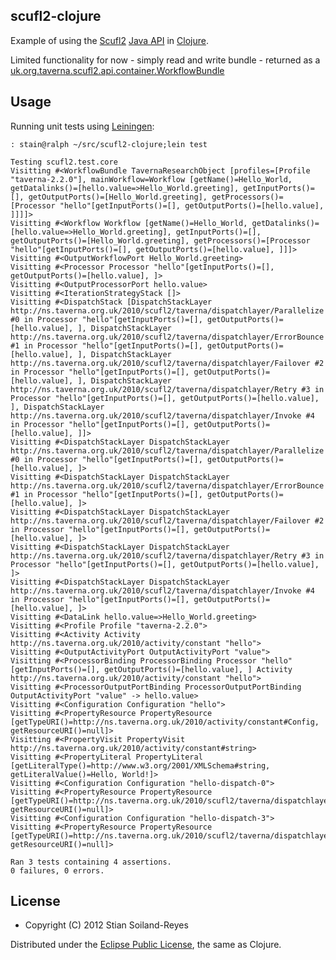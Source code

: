 ## scufl2-clojure

Example of using the [Scufl2](http://www.mygrid.org.uk/dev/wiki/display/developer/SCUFL2) [Java API](https://github.com/mygrid/scufl2/) in [Clojure](http://clojure.org/).

Limited functionality for now - simply read and write bundle - returned as a
[uk.org.taverna.scufl2.api.container.WorkflowBundle](http://mygrid.github.com/scufl2/api/0.9/uk/org/taverna/scuafl2/api/container/WorkflowBundle.html)


## Usage

Running unit tests using [Leiningen](https://github.com/technomancy/leiningen):

    : stain@ralph ~/src/scufl2-clojure;lein test
    
    Testing scufl2.test.core
    Visitting #<WorkflowBundle TavernaResearchObject [profiles=[Profile "taverna-2.2.0"], mainWorkflow=Workflow [getName()=Hello_World, getDatalinks()=[hello.value=>Hello_World.greeting], getInputPorts()=[], getOutputPorts()=[Hello_World.greeting], getProcessors()=[Processor "hello"[getInputPorts()=[], getOutputPorts()=[hello.value], ]]]]>
    Visitting #<Workflow Workflow [getName()=Hello_World, getDatalinks()=[hello.value=>Hello_World.greeting], getInputPorts()=[], getOutputPorts()=[Hello_World.greeting], getProcessors()=[Processor "hello"[getInputPorts()=[], getOutputPorts()=[hello.value], ]]]>
    Visitting #<OutputWorkflowPort Hello_World.greeting>
    Visitting #<Processor Processor "hello"[getInputPorts()=[], getOutputPorts()=[hello.value], ]>
    Visitting #<OutputProcessorPort hello.value>
    Visitting #<IterationStrategyStack []>
    Visitting #<DispatchStack [DispatchStackLayer http://ns.taverna.org.uk/2010/scufl2/taverna/dispatchlayer/Parallelize #0 in Processor "hello"[getInputPorts()=[], getOutputPorts()=[hello.value], ], DispatchStackLayer http://ns.taverna.org.uk/2010/scufl2/taverna/dispatchlayer/ErrorBounce #1 in Processor "hello"[getInputPorts()=[], getOutputPorts()=[hello.value], ], DispatchStackLayer http://ns.taverna.org.uk/2010/scufl2/taverna/dispatchlayer/Failover #2 in Processor "hello"[getInputPorts()=[], getOutputPorts()=[hello.value], ], DispatchStackLayer http://ns.taverna.org.uk/2010/scufl2/taverna/dispatchlayer/Retry #3 in Processor "hello"[getInputPorts()=[], getOutputPorts()=[hello.value], ], DispatchStackLayer http://ns.taverna.org.uk/2010/scufl2/taverna/dispatchlayer/Invoke #4 in Processor "hello"[getInputPorts()=[], getOutputPorts()=[hello.value], ]]>
    Visitting #<DispatchStackLayer DispatchStackLayer http://ns.taverna.org.uk/2010/scufl2/taverna/dispatchlayer/Parallelize #0 in Processor "hello"[getInputPorts()=[], getOutputPorts()=[hello.value], ]>
    Visitting #<DispatchStackLayer DispatchStackLayer http://ns.taverna.org.uk/2010/scufl2/taverna/dispatchlayer/ErrorBounce #1 in Processor "hello"[getInputPorts()=[], getOutputPorts()=[hello.value], ]>
    Visitting #<DispatchStackLayer DispatchStackLayer http://ns.taverna.org.uk/2010/scufl2/taverna/dispatchlayer/Failover #2 in Processor "hello"[getInputPorts()=[], getOutputPorts()=[hello.value], ]>
    Visitting #<DispatchStackLayer DispatchStackLayer http://ns.taverna.org.uk/2010/scufl2/taverna/dispatchlayer/Retry #3 in Processor "hello"[getInputPorts()=[], getOutputPorts()=[hello.value], ]>
    Visitting #<DispatchStackLayer DispatchStackLayer http://ns.taverna.org.uk/2010/scufl2/taverna/dispatchlayer/Invoke #4 in Processor "hello"[getInputPorts()=[], getOutputPorts()=[hello.value], ]>
    Visitting #<DataLink hello.value=>Hello_World.greeting>
    Visitting #<Profile Profile "taverna-2.2.0">
    Visitting #<Activity Activity http://ns.taverna.org.uk/2010/activity/constant "hello">
    Visitting #<OutputActivityPort OutputActivityPort "value">
    Visitting #<ProcessorBinding ProcessorBinding Processor "hello"[getInputPorts()=[], getOutputPorts()=[hello.value], ] Activity http://ns.taverna.org.uk/2010/activity/constant "hello">
    Visitting #<ProcessorOutputPortBinding ProcessorOutputPortBinding OutputActivityPort "value" -> hello.value>
    Visitting #<Configuration Configuration "hello">
    Visitting #<PropertyResource PropertyResource [getTypeURI()=http://ns.taverna.org.uk/2010/activity/constant#Config, getResourceURI()=null]>
    Visitting #<PropertyVisit PropertyVisit http://ns.taverna.org.uk/2010/activity/constant#string>
    Visitting #<PropertyLiteral PropertyLiteral [getLiteralType()=http://www.w3.org/2001/XMLSchema#string, getLiteralValue()=Hello, World!]>
    Visitting #<Configuration Configuration "hello-dispatch-0">
    Visitting #<PropertyResource PropertyResource [getTypeURI()=http://ns.taverna.org.uk/2010/scufl2/taverna/dispatchlayer/Parallelize#Config, getResourceURI()=null]>
    Visitting #<Configuration Configuration "hello-dispatch-3">
    Visitting #<PropertyResource PropertyResource [getTypeURI()=http://ns.taverna.org.uk/2010/scufl2/taverna/dispatchlayer/Retry#Config, getResourceURI()=null]>
    
    Ran 3 tests containing 4 assertions.
    0 failures, 0 errors.



## License

* Copyright (C) 2012 Stian Soiland-Reyes

Distributed under the [Eclipse Public License](http://www.eclipse.org/legal/epl-v10.html), the same as Clojure.
